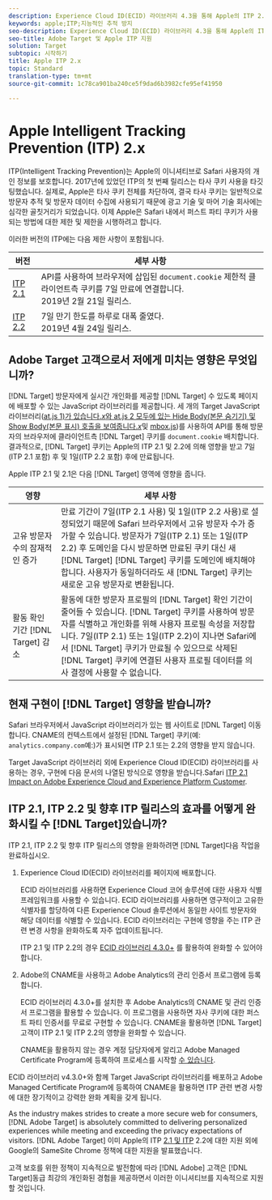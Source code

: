 ```yaml
---
description: Experience Cloud ID(ECID) 라이브러리 4.3을 통해 Apple의 ITP 2.1 및 ITP 2.2에 대한 Target 지원에 대한 정보입니다.
keywords: apple;ITP;지능적인 추적 방지
seo-description: Experience Cloud ID(ECID) 라이브러리 4.3을 통해 Apple의 ITP 2.1 및 ITP 2.2에 대한 Adobe Target 지원에 대한 정보입니다.
seo-title: Adobe Target 및 Apple ITP 지원
solution: Target
subtopic: 시작하기
title: Apple ITP 2.x
topic: Standard
translation-type: tm+mt
source-git-commit: 1c78ca901ba240ce5f9dad6b3982cfe95ef41950

---
```



# Apple Intelligent Tracking Prevention (ITP) 2.x

ITP(Intelligent Tracking Prevention)는 Apple의 이니셔티브로 Safari 사용자의 개인 정보를 보호합니다. 2017년에 있었던 ITP의 첫 번째 릴리스는 타사 쿠키 사용을 타깃팅했습니다. 실제로, Apple은 타사 쿠키 전체를 차단하여, 결국 타사 쿠키는 일반적으로 방문자 추적 및 방문자 데이터 수집에 사용되기 때문에 광고 기술 및 마어 기술 회사에는 심각한 골칫거리가 되었습니다. 이제 Apple은 Safari 내에서 퍼스트 파티 쿠키가 사용되는 방법에 대한 제한 및 제한을 시행하려고 합니다.

이러한 버전의 ITP에는 다음 제한 사항이 포함됩니다.

| 버전 | 세부 사항 |
| --- | --- |
| [ITP 2.1](https://webkit.org/blog/8613/intelligent-tracking-prevention-2-1/) | API를 사용하여 브라우저에 삽입된 `document.cookie` 제한적 클라이언트측 쿠키를 7일 만료에 연결합니다.<br>2019년 2월 21일 릴리스. |
| [ITP 2.2](https://webkit.org/blog/8828/intelligent-tracking-prevention-2-2/) | 7일 만기 한도를 하루로 대폭 줄였다.<br>2019년 4월 24일 릴리스. |

## Adobe Target 고객으로서 저에게 미치는 영향은 무엇입니까?

[!DNL Target] 방문자에게 실시간 개인화를 제공할 [!DNL Target] 수 있도록 페이지에 배포할 수 있는 JavaScript 라이브러리를 제공합니다. 세 개의 Target JavaScript 라이브러리([at.js 1)가 있습니다.*x*&#x200B;와 at.js 2 모두에 있는 Hide Body(본문 숨기기) 및 Show Body(본문 표시) 호출을 보여줍니다.*x*](/help/c-implementing-target/c-implementing-target-for-client-side-web/c-how-atjs-works/how-atjs-works.md)및 [mbox.js](/help/c-implementing-target/c-implementing-target-for-client-side-web/t-mbox-download/mbox-download.md))를 사용하여 API를 통해 방문자의 브라우저에 클라이언트측 [!DNL Target] 쿠키를 `document.cookie` 배치합니다. 결과적으로, [!DNL Target] 쿠키는 Apple의 ITP 2.1 및 2.2에 의해 영향을 받고 7일(ITP 2.1 포함) 후 및 1일(ITP 2.2 포함) 후에 만료됩니다.

Apple ITP 2.1 및 2.1은 다음 [!DNL Target] 영역에 영향을 줍니다.

| 영향 | 세부 사항 |
| --- | --- |
| 고유 방문자 수의 잠재적인 증가 | 만료 기간이 7일(ITP 2.1 사용) 및 1일(ITP 2.2 사용)로 설정되었기 때문에 Safari 브라우저에서 고유 방문자 수가 증가할 수 있습니다. 방문자가 7일(ITP 2.1) 또는 1일(ITP 2.2) 후 도메인을 다시 방문하면 만료된 쿠키 대신 새 [!DNL Target] [!DNL Target] 쿠키를 도메인에 배치해야 합니다. 사용자가 동일하더라도 새 [!DNL Target] 쿠키는 새로운 고유 방문자로 변환됩니다. |
| 활동 확인 기간 [!DNL Target] 감소 | 활동에 대한 방문자 프로필의 [!DNL Target] 확인 기간이 줄어들 수 있습니다. [!DNL Target] 쿠키를 사용하여 방문자를 식별하고 개인화를 위해 사용자 프로필 속성을 저장합니다. 7일(ITP 2.1) 또는 1일(ITP 2.2)이 지나면 Safari에서 [!DNL Target] 쿠키가 만료될 수 있으므로 삭제된 [!DNL Target] 쿠키에 연결된 사용자 프로필 데이터를 의사 결정에 사용할 수 없습니다. |

## 현재 구현이 [!DNL Target] 영향을 받습니까?

Safari 브라우저에서 JavaScript 라이브러리가 있는 웹 사이트로 [!DNL Target] 이동합니다. CNAME의 컨텍스트에서 설정된 [!DNL Target] 쿠키(예: `analytics.company.com`예:)가 표시되면 ITP 2.1 또는 2.2의 영향을 받지 않습니다.

Target JavaScript 라이브러리 외에 Experience Cloud ID(ECID) 라이브러리를 사용하는 경우, 구현에 다음 문서의 나열된 방식으로 영향을 받습니다.Safari [ITP 2.1 Impact on Adobe Experience Cloud and Experience Platform Customer](https://medium.com/adobetech/safari-itp-2-1-impact-on-adobe-experience-cloud-customers-9439cecb55ac).

## ITP 2.1, ITP 2.2 및 향후 ITP 릴리스의 효과를 어떻게 완화시킬 수 [!DNL Target]있습니까?

ITP 2.1, ITP 2.2 및 향후 ITP 릴리스의 영향을 완화하려면 [!DNL Target]다음 작업을 완료하십시오.

1. Experience Cloud ID(ECID) 라이브러리를 페이지에 배포합니다.

   ECID 라이브러리를 사용하면 Experience Cloud 코어 솔루션에 대한 사용자 식별 프레임워크를 사용할 수 있습니다. ECID 라이브러리를 사용하면 영구적이고 고유한 식별자를 할당하여 다른 Experience Cloud 솔루션에서 동일한 사이트 방문자와 해당 데이터를 식별할 수 있습니다. ECID 라이브러리는 구현에 영향을 주는 ITP 관련 변경 사항을 완화하도록 자주 업데이트됩니다.

   ITP 2.1 및 ITP 2.2의 경우 [ECID 라이브러리 4.3.0+](https://docs.adobe.com/content/help/en/id-service/using/release-notes/release-notes.html) 를 활용하여 완화할 수 있어야 합니다.

1. Adobe의 CNAME을 사용하고 Adobe Analytics의 관리 인증서 프로그램에 등록합니다.

   ECID 라이브러리 4.3.0+를 설치한 후 Adobe Analytics의 CNAME 및 관리 인증서 프로그램을 활용할 수 있습니다. 이 프로그램을 사용하면 자사 쿠키에 대한 퍼스트 파티 인증서를 무료로 구현할 수 있습니다. CNAME을 활용하면 [!DNL Target] 고객이 ITP 2.1 및 ITP 2.2의 영향을 완화할 수 있습니다.

   CNAME을 활용하지 않는 경우 계정 담당자에게 알리고 Adobe Managed Certificate Program에 등록하여 프로세스를 시작할 [수 있습니다](https://docs.adobe.com/content/help/en/core-services/interface/ec-cookies/cookies-first-party.html#adobe-managed-certificate-program).

ECID 라이브러리 v4.3.0+와 함께 Target JavaScript 라이브러리를 배포하고 Adobe Managed Certificate Program에 등록하여 CNAME을 활용하면 ITP 관련 변경 사항에 대한 장기적이고 강력한 완화 계획을 갖게 됩니다.

As the industry makes strides to create a more secure web for consumers, [!DNL Adobe Target] is absolutely committed to delivering personalized experiences while meeting and exceeding the privacy expectations of visitors. [!DNL Adobe Target] 이미 Apple의 ITP [2.1 및 ITP](/help/c-implementing-target/c-considerations-before-you-implement-target/c-privacy/google-chrome-samesite-cookie-policies.md) 2.2에 대한 지원 외에 Google의 SameSite Chrome 정책에 대한 지원을 발표했습니다.

고객 보호를 위한 정책이 지속적으로 발전함에 따라 [!DNL Adobe] 고객은 [!DNL Target]동급 최강의 개인화된 경험을 제공하면서 이러한 이니셔티브를 지속적으로 지원할 것입니다.
